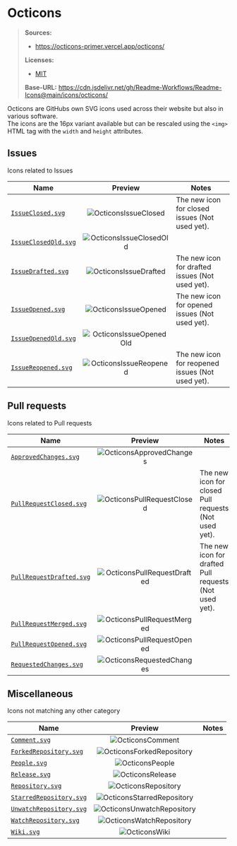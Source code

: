 [LicenseOcticons]: https://github.com/Readme-Workflows/Readme-Icons/blob/main/icons/octicons/OCTICONS_LICENSE.txt

# Octicons
> **Sources:**
> - https://octicons-primer.vercel.app/octicons/  
> 
> **Licenses:**
> - [MIT][LicenseOcticons]
>
> **Base-URL:** https://cdn.jsdelivr.net/gh/Readme-Workflows/Readme-Icons@main/icons/octicons/

Octicons are GitHubs own SVG icons used across their website but also in various software.  
The icons are the 16px variant available but can be rescaled using the `<img>` HTML tag with the `width` and `height` attributes.

## Issues
Icons related to Issues

| Name                                           | Preview                   | Notes                                            |
| ---------------------------------------------- |:-------------------------:| ------------------------------------------------ |
| [`IssueClosed.svg`][OcticonsIssueClosed]       | ![OcticonsIssueClosed]    | The new icon for closed issues (Not used yet).   |
| [`IssueClosedOld.svg`][OcticonsIssueClosedOld] | ![OcticonsIssueClosedOld] |                                                  |
| [`IssueDrafted.svg`][OcticonsIssueDrafted]     | ![OcticonsIssueDrafted]   | The new icon for drafted issues (Not used yet).  |
| [`IssueOpened.svg`][OcticonsIssueOpened]       | ![OcticonsIssueOpened]    | The new icon for opened issues (Not used yet).   |
| [`IssueOpenedOld.svg`][OcticonsIssueOpenedOld] | ![OcticonsIssueOpenedOld] |                                                  |
| [`IssueReopened.svg`][OcticonsIssueReopened]   | ![OcticonsIssueReopened]  | The new icon for reopened issues (Not used yet). |

[OcticonsIssueClosed]: https://cdn.jsdelivr.net/gh/Readme-Workflows/Readme-Icons@main/icons/octicons/IssueClosed.svg
[OcticonsIssueClosedOld]: https://cdn.jsdelivr.net/gh/Readme-Workflows/Readme-Icons@main/icons/octicons/IssueClosedOld.svg
[OcticonsIssueDrafted]: https://cdn.jsdelivr.net/gh/Readme-Workflows/Readme-Icons@main/icons/octicons/IssueDrafted.svg
[OcticonsIssueOpened]: https://cdn.jsdelivr.net/gh/Readme-Workflows/Readme-Icons@main/icons/octicons/IssueOpened.svg
[OcticonsIssueOpenedOld]: https://cdn.jsdelivr.net/gh/Readme-Workflows/Readme-Icons@main/icons/octicons/IssueOpenedOld.svg
[OcticonsIssueReopened]: https://cdn.jsdelivr.net/gh/Readme-Workflows/Readme-Icons@main/icons/octicons/IssueReopened.svg

## Pull requests
Icons related to Pull requests

| Name                                                   | Preview                       | Notes                                                     |
| ------------------------------------------------------ |:-----------------------------:| --------------------------------------------------------- |
| [`ApprovedChanges.svg`][OcticonsApprovedChanges]       | ![OcticonsApprovedChanges]    |                                                           |
| [`PullRequestClosed.svg`][OcticonsPullRequestClosed]   | ![OcticonsPullRequestClosed]  | The new icon for closed Pull requests (Not used yet).     |
| [`PullRequestDrafted.svg`][OcticonsPullRequestDrafted] | ![OcticonsPullRequestDrafted] | The new icon for drafted Pull requests (Not used yet).    |
| [`PullRequestMerged.svg`][OcticonsPullRequestMerged]   | ![OcticonsPullRequestMerged]  |                                                           |
| [`PullRequestOpened.svg`][OcticonsPullRequestOpened]   | ![OcticonsPullRequestOpened]  |                                                           |
| [`RequestedChanges.svg`][OcticonsRequestedChanges]     | ![OcticonsRequestedChanges]   |                                                           |

[OcticonsApprovedChanges]: https://cdn.jsdelivr.net/gh/Readme-Workflows/Readme-Icons@main/icons/octicons/ApprovedChanges.svg
[OcticonsPullRequestClosed]: https://cdn.jsdelivr.net/gh/Readme-Workflows/Readme-Icons@main/icons/octicons/PullRequestClosed.svg
[OcticonsPullRequestDrafted]: https://cdn.jsdelivr.net/gh/Readme-Workflows/Readme-Icons@main/icons/octicons/PullRequestDrafted.svg
[OcticonsPullRequestMerged]: https://cdn.jsdelivr.net/gh/Readme-Workflows/Readme-Icons@main/icons/octicons/PullRequestMerged.svg
[OcticonsPullRequestOpened]: https://cdn.jsdelivr.net/gh/Readme-Workflows/Readme-Icons@main/icons/octicons/PullRequestOpened.svg
[OcticonsRequestedChanges]: https://cdn.jsdelivr.net/gh/Readme-Workflows/Readme-Icons@main/icons/octicons/RequestedChanges.svg

## Miscellaneous
Icons not matching any other category

| Name                                                 | Preview                      | Notes |
| ---------------------------------------------------- |:----------------------------:| ----- |
| [`Comment.svg`][OcticonsComment]                     | ![OcticonsComment]           |       |
| [`ForkedRepository.svg`][OcticonsForkedRepository]   | ![OcticonsForkedRepository]  |       |
| [`People.svg`][OcticonsPeople]                       | ![OcticonsPeople]            |       |
| [`Release.svg`][OcticonsRelease]                     | ![OcticonsRelease]           |       |
| [`Repository.svg`][OcticonsRepository]               | ![OcticonsRepository]        |       |
| [`StarredRepository.svg`][OcticonsStarredRepository] | ![OcticonsStarredRepository] |       |
| [`UnwatchRepository.svg`][OcticonsUnwatchRepository] | ![OcticonsUnwatchRepository] |       |
| [`WatchRepository.svg`][OcticonsWatchRepository]     | ![OcticonsWatchRepository]   |       |
| [`Wiki.svg`][OcticonsWiki]                           | ![OcticonsWiki]              |       |

[OcticonsComment]: https://cdn.jsdelivr.net/gh/Readme-Workflows/Readme-Icons@main/icons/octicons/Comment.svg
[OcticonsForkedRepository]: https://cdn.jsdelivr.net/gh/Readme-Workflows/Readme-Icons@main/icons/octicons/ForkedRepository.svg
[OcticonsRelease]: https://cdn.jsdelivr.net/gh/Readme-Workflows/Readme-Icons@main/icons/octicons/Release.svg
[OcticonsRepository]: https://cdn.jsdelivr.net/gh/Readme-Workflows/Readme-Icons@main/icons/octicons/Repository.svg
[OcticonsStarredRepository]: https://cdn.jsdelivr.net/gh/Readme-Workflows/Readme-Icons@main/icons/octicons/StarredRepository.svg
[OcticonsUnwatchRepository]: https://cdn.jsdelivr.net/gh/Readme-Workflows/Readme-Icons@main/icons/octicons/UnwatchRepository.svg
[OcticonsWatchRepository]: https://cdn.jsdelivr.net/gh/Readme-Workflows/Readme-Icons@main/icons/octicons/WatchRepository.svg
[OcticonsWiki]: https://cdn.jsdelivr.net/gh/Readme-Workflows/Readme-Icons@main/icons/octicons/Wiki.svg
[OcticonsPeople]: https://cdn.jsdelivr.net/gh/Readme-Workflows/Readme-Icons@main/icons/octicons/People.svg
